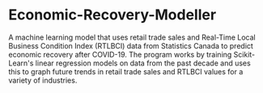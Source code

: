 # Economic-Recovery-Modeller
A machine learning model that uses retail trade sales and Real-Time Local Business Condition Index (RTLBCI) data from Statistics Canada to predict economic recovery after COVID-19.
The program works by training Scikit-Learn's linear regression models on data from the past decade and uses this to graph future trends in retail trade sales and RTLBCI values for a variety of industries.
